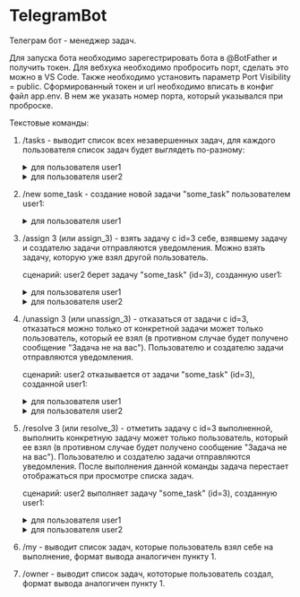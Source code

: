 # TelegramBot

Телеграм бот - менеджер задач.

Для запуска бота необходимо зарегестрировать бота в @BotFather и получить токен.
Для вебхука необходимо пробросить порт, сделать это можно в VS Code. Также необходимо установить параметр Port Visibility = public.
Сформированный токен и url необходимо вписать в конфиг файл app.env. В нем же указать номер порта, который указывался при проброске.

Текстовые команды:
1. /tasks - выводит список всех незавершенных задач, для каждого пользователя список задач будет выглядеть по-разному:

    <details>
      
    <summary>для пользователя user1</summary>
    
    ```
    1. task1 by @user1
    assignee: @user2
    /assign_1
    
    2. task2 by @user2
    /assign_2
    ```
    
    </details>
    
    <details>
      
    <summary>для пользователя user2</summary>
    
    ```
    1. task1 by @user1
    assignee: я
    /unassign_1 /resolve_1
    
    2. task2 by @user2
    /assign_2
    ```
    
    </details>

2. /new some_task - создание новой задачи "some_task" пользователем user1:

    <details>
      
    <summary>для пользователя user1</summary>
    
    ```
    Задача "some_task" создана, id=3
    ```
    
    </details>

3. /assign 3 (или assign_3) - взять задачу с id=3 себе, взявшему задачу и создателю задачи отправляются уведомления. Можно взять задачу, которую уже взял другой пользователь.

    сценарий: user2 берет задачу "some_task" (id=3), созданную user1:

    <details>
      
    <summary>для пользователя user1</summary>
    
    ```
    Задача "some_task" назначена на @user2
    ```
    
    </details>
    
    <details>
      
    <summary>для пользователя user2</summary>
    
    ```
    Задача "some_task" назначена на вас
    ```
    
    </details>

4. /unassign 3 (или unassign_3) - отказаться от задачи с id=3, отказаться можно только от конкретной задачи может только пользователь, который ее взял (в противном случае будет получено сообщение "Задача не на вас"). Пользователю и создателю задачи отправляются уведомления.

    сценарий: user2 отказывается от задачи "some_task" (id=3), созданной user1:

    <details>
      
    <summary>для пользователя user1</summary>
    
    ```
    Задача "some_task" осталась без исполнителя
    ```
    
    </details>
    
    <details>
      
    <summary>для пользователя user2</summary>
    
    ```
    Принято
    ```
    
    </details>

5. /resolve 3 (или resolve_3) - отметить задачу с id=3 выполненной, выполнить конкретную задачу может только пользователь, который ее взял (в противном случае будет получено сообщение "Задача не на вас"). Пользователю и создателю задачи отправляются уведомления. После выполнения данной команды задача перестает отображаться при просмотре списка задач.

    сценарий: user2 выполняет задачу "some_task" (id=3), созданную user1:

    <details>
      
    <summary>для пользователя user1</summary>
    
    ```
    Задача "some_task" выполнена @user2
    ```
    
    </details>
    
    <details>
      
    <summary>для пользователя user2</summary>
    
    ```
    Задача "some_task" выполнена
    ```
    
    </details>

6. /my - выводит список задач, которые пользователь взял себе на выполнение, формат вывода аналогичен пункту 1.

7. /owner - выводит список задач, кототорые пользователь создал, формат вывода аналогичен пункту 1.
